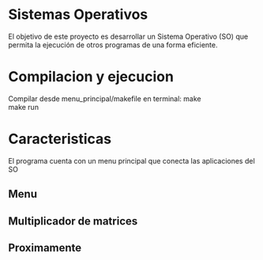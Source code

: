 # Sistemas Operativos
El objetivo de este proyecto es desarrollar un Sistema Operativo (SO) que permita la ejecución de otros programas de una forma eficiente.

# Compilacion y ejecucion
 Compilar desde menu_principal/makefile
 en terminal:
   make  
   make run
# Caracteristicas
  El programa cuenta con un menu principal que conecta las aplicaciones del SO
## Menu

## Multiplicador de matrices

## Proximamente
